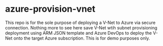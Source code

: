 # azure-provision-vnet
This repo is for the sole purpose of deploying a V-Net to Azure via secure connection. Nothing more to see here save V-Net wtih subnet provisioning deployment using ARM JSON template and Azure DevOps to deploy the V-Net onto the target Azure subscription. This is for demo purposes only. 
